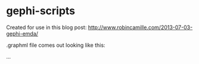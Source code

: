 gephi-scripts
=============

Created for use in this blog post: http://www.robincamille.com/2013-07-03-gephi-emda/ 

.graphml file comes out looking like this:

<?xml version="1.0" encoding="UTF-8"?> 
<graphml xmlns="http://graphml.graphdrawing.org/xmlns"> 
<key id="d0" for="edge" attr.name="weight" attr.type="double"/> 
<graph id="G" edgedefault="undirected">
<node id="diari"/>
<node id="transcript"/>
<node id="transcrib"/>
<node id="may"/>
<node id="concern"/>
<node id="ani"/>
<node id="temptat"/>
<node id="thou"/>

...

<edge id="8" source="transcript" target="transcrib"><data key="d0"></data></edge>
<edge id="11" source="transcript" target="diari"><data key="d0"></data></edge>
<edge id="14" source="transcrib" target="diari"><data key="d0"></data></edge>
<edge id="15" source="transcrib" target="front"><data key="d0"></data></edge>
<edge id="48" source="temptat" target="thou"><data key="d0"></data></edge>
<edge id="49" source="temptat" target="ha"><data key="d0"></data></edge>
  </graph>
</graphml>
